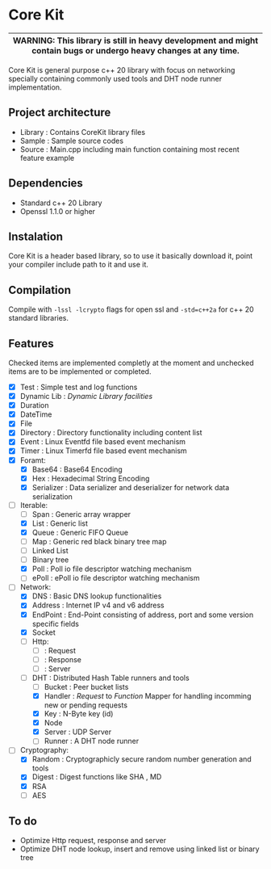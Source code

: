 # Core Kit

| WARNING: This library is still in heavy development and might contain bugs or undergo heavy changes at any time. |
| --- |

Core Kit is general purpose c++ 20 library with focus on networking specially containing commonly used tools and DHT node runner implementation.

## Project architecture

- Library : Contains CoreKit library files
- Sample : Sample source codes
- Source : Main.cpp including main function containing most recent feature example

## Dependencies

- Standard c++ 20 Library
- Openssl 1.1.0 or higher

## Instalation

Core Kit is a header based library, so to use it basically download it, point your compiler include path to it and use it.

## Compilation

Compile with `-lssl -lcrypto` flags for open ssl and `-std=c++2a` for c++ 20 standard libraries.

## Features

Checked items are implemented completly at the moment and unchecked items are to be implemented or completed.

- [x] Test : Simple test and log functions
- [x] Dynamic Lib : _Dynamic Library facilities_
- [x] Duration
- [x] DateTime
- [x] File
- [x] Directory : Directory functionality including content list
- [x] Event : Linux Eventfd file based event mechanism
- [x] Timer : Linux Timerfd file based event mechanism
- [x] Foramt:
    - [x] Base64 : Base64 Encoding
    - [x] Hex : Hexadecimal String Encoding
    - [x] Serializer : Data serializer and deserializer for network data serialization

- [ ] Iterable:
    - [ ] Span : Generic array wrapper
    - [x] List : Generic list
    - [x] Queue : Generic FIFO Queue
    - [ ] Map : Generic red black binary tree map
    - [ ] Linked List
    - [ ] Binary tree
    - [x] Poll : Poll io file descriptor watching mechanism
    - [ ] ePoll : ePoll io file descriptor watching mechanism

- [ ] Network:
    - [x] DNS : Basic DNS lookup functionalities
    - [x] Address : Internet IP v4 and v6 address 
    - [x] EndPoint : End-Point consisting of address, port and some version specific fields 
    - [x] Socket
    - [ ] Http:
        - [ ] : Request
        - [ ] : Response
        - [ ] : Server

    - [ ] DHT : Distributed Hash Table runners and tools
        - [ ] Bucket : Peer bucket lists
        - [x] Handler : _Request_ to _Function_ Mapper for handling incomming new or pending requests
        - [x] Key : N-Byte key (id)
        - [x] Node
        - [x] Server : UDP Server
        - [ ] Runner : A DHT node runner

- [ ] Cryptography:
    - [x] Random : Cryptographicly secure random number generation and tools
    - [x] Digest : Digest functions like SHA , MD
    - [x] RSA
    - [ ] AES

## To do

- Optimize Http request, response and server
- Optimize DHT node lookup, insert and remove using linked list or binary tree